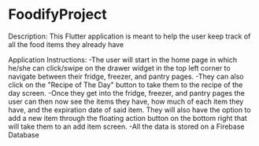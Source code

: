 # FoodifyProject
Description:
This Flutter application is meant to help the user keep track of all the food items they already have

Application Instructions:
-The user will start in the home page in which he/she can click/swipe on the drawer widget in the top left corner
to navigate between their fridge, freezer, and pantry pages. 
-They can also click on the "Recipe of The Day" button
to take them to the recipe of the day screen.
-Once they get into the fridge, freezer, and pantry pages the user can then now see the items they have, how much of
each item they have, and the expiration date of said item. They will also have the option to add a new item through the floating
action button on the bottom right that will take them to an add item screen.
-All the data is stored on a Firebase Database
